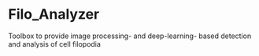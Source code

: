 # Filo_Analyzer
Toolbox to provide image processing- and deep-learning- based detection and analysis of cell filopodia 
